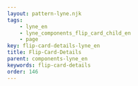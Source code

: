 ```yaml
---
layout: pattern-lyne.njk
tags: 
    - lyne_en
    - lyne_components_flip_card_child_en
    - page
key: flip-card-details-lyne_en
title: Flip-Card-Details
parent: components-lyne_en
keywords: flip-card-details
order: 146
---
```


